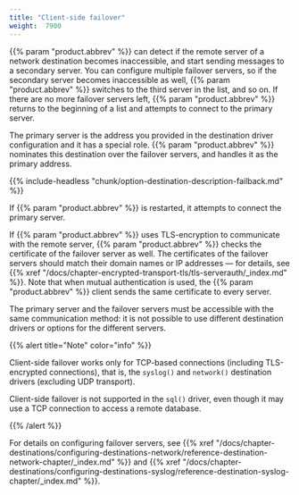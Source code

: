 ```yaml
---
title: "Client-side failover"
weight:  7900
---
```

<!-- DISCLAIMER: This file is based on the syslog-ng Open Source Edition documentation https://github.com/balabit/syslog-ng-ose-guides/commit/2f4a52ee61d1ea9ad27cb4f3168b95408fddfdf2 and is used under the terms of The syslog-ng Open Source Edition Documentation License. The file has been modified by Axoflow. -->

{{% param "product.abbrev" %}} can detect if the remote server of a network destination becomes inaccessible, and start sending messages to a secondary server. You can configure multiple failover servers, so if the secondary server becomes inaccessible as well, {{% param "product.abbrev" %}} switches to the third server in the list, and so on. If there are no more failover servers left, {{% param "product.abbrev" %}} returns to the beginning of a list and attempts to connect to the primary server.

The primary server is the address you provided in the destination driver configuration and it has a special role. {{% param "product.abbrev" %}} nominates this destination over the failover servers, and handles it as the primary address.

{{% include-headless "chunk/option-destination-description-failback.md" %}}

If {{% param "product.abbrev" %}} is restarted, it attempts to connect the primary server.

If {{% param "product.abbrev" %}} uses TLS-encryption to communicate with the remote server, {{% param "product.abbrev" %}} checks the certificate of the failover server as well. The certificates of the failover servers should match their domain names or IP addresses — for details, see {{% xref "/docs/chapter-encrypted-transport-tls/tls-serverauth/_index.md" %}}. Note that when mutual authentication is used, the {{% param "product.abbrev" %}} client sends the same certificate to every server.

The primary server and the failover servers must be accessible with the same communication method: it is not possible to use different destination drivers or options for the different servers.

{{% alert title="Note" color="info" %}}

Client-side failover works only for TCP-based connections (including TLS-encrypted connections), that is, the `syslog()` and `network()` destination drivers (excluding UDP transport).

Client-side failover is not supported in the `sql()` driver, even though it may use a TCP connection to access a remote database.

{{% /alert %}}

For details on configuring failover servers, see {{% xref "/docs/chapter-destinations/configuring-destinations-network/reference-destination-network-chapter/_index.md" %}} and {{% xref "/docs/chapter-destinations/configuring-destinations-syslog/reference-destination-syslog-chapter/_index.md" %}}.
